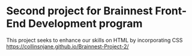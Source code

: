 # Second project for Brainnest Front-End Development program
This project seeks to enhance our skills on HTML by incorporating CSS
https://collinsnjane.github.io/Brainnest-Project-2/
